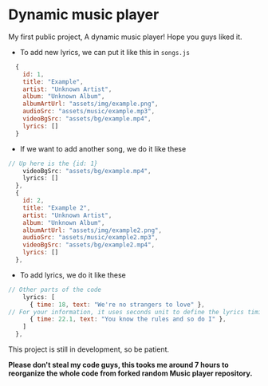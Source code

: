 # Dynamic music player

My first public project, A dynamic music player! Hope you guys liked it.

- To add new lyrics, we can put it like this in `songs.js`

```javascript
  {
    id: 1,
    title: "Example",
    artist: "Unknown Artist",
    album: "Unknown Album",
    albumArtUrl: "assets/img/example.png",
    audioSrc: "assets/music/example.mp3",
    videoBgSrc: "assets/bg/example.mp4",
    lyrics: []
  }
```

- If we want to add another song, we do it like these

```javascript
// Up here is the {id: 1}
    videoBgSrc: "assets/bg/example.mp4",
    lyrics: []
  },
  {
    id: 2,
    title: "Example 2",
    artist: "Unknown Artist",
    album: "Unknown Album",
    albumArtUrl: "assets/img/example2.png",
    audioSrc: "assets/music/example2.mp3",
    videoBgSrc: "assets/bg/example2.mp4",
    lyrics: []
  },
```

- To add lyrics, we do it like these

```javascript
// Other parts of the code
    lyrics: [
      { time: 18, text: "We're no strangers to love" },
// For your information, it uses seconds unit to define the lyrics timing
      { time: 22.1, text: "You know the rules and so do I" },
    ]
  },
```

This project is still in development, so be patient.

**Please don't steal my code guys, this tooks me around 7 hours to reorganize the whole code from forked random Music player repository.**